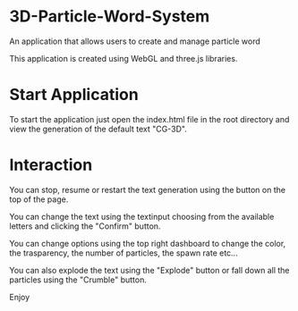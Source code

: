 # 3D-Particle-Word-System
An application that allows users to create and manage particle word

This application is created using WebGL and three.js libraries.

# Start Application
To start the application just open the index.html file in the root directory and view the generation of the default text "CG-3D".


# Interaction
You can stop, resume or restart the text generation using the button on the top of the page.

You can change the text using the textinput choosing from the available letters and clicking the "Confirm" button.

You can change options using the top right dashboard to change the color, the trasparency, the number of particles, the spawn rate etc...

You can also explode the text using the "Explode" button or fall down all the particles using the "Crumble" button.

Enjoy
